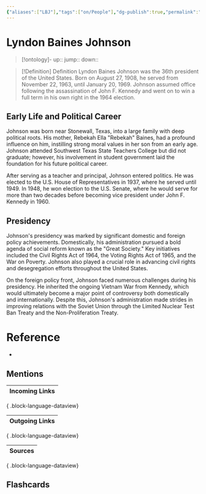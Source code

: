 ```yaml
---
{"aliases":["LBJ"],"tags":["on/People"],"dg-publish":true,"permalink":"/cards/lyndon-baines-johnson/","dgPassFrontmatter":true}
---
```


# Lyndon Baines Johnson

> [!ontology]-
> up:: 
> jump:: 
> down:: 

> [!Definition] Definition
> Lyndon Baines Johnson was the 36th president of the United States. Born on August 27, 1908, he served from November 22, 1963, until January 20, 1969. Johnson assumed office following the assassination of John F. Kennedy and went on to win a full term in his own right in the 1964 election.

## Early Life and Political Career

Johnson was born near Stonewall, Texas, into a large family with deep political roots. His mother, Rebekah Ella "Rebekah" Baines, had a profound influence on him, instilling strong moral values in her son from an early age. Johnson attended Southwest Texas State Teachers College but did not graduate; however, his involvement in student government laid the foundation for his future political career.

After serving as a teacher and principal, Johnson entered politics. He was elected to the U.S. House of Representatives in 1937, where he served until 1949. In 1948, he won election to the U.S. Senate, where he would serve for more than two decades before becoming vice president under John F. Kennedy in 1960.

## Presidency

Johnson's presidency was marked by significant domestic and foreign policy achievements. Domestically, his administration pursued a bold agenda of social reform known as the "Great Society." Key initiatives included the Civil Rights Act of 1964, the Voting Rights Act of 1965, and the War on Poverty. Johnson also played a crucial role in advancing civil rights and desegregation efforts throughout the United States.

On the foreign policy front, Johnson faced numerous challenges during his presidency. He inherited the ongoing Vietnam War from Kennedy, which would ultimately become a major point of controversy both domestically and internationally. Despite this, Johnson's administration made strides in improving relations with the Soviet Union through the Limited Nuclear Test Ban Treaty and the Non-Proliferation Treaty.

# Reference

- 

## Mentions

| Incoming Links |
| -------------- |

{ .block-language-dataview}

| Outgoing Links |
| -------------- |

{ .block-language-dataview}

| Sources |
| ------- |

{ .block-language-dataview}

## Flashcards